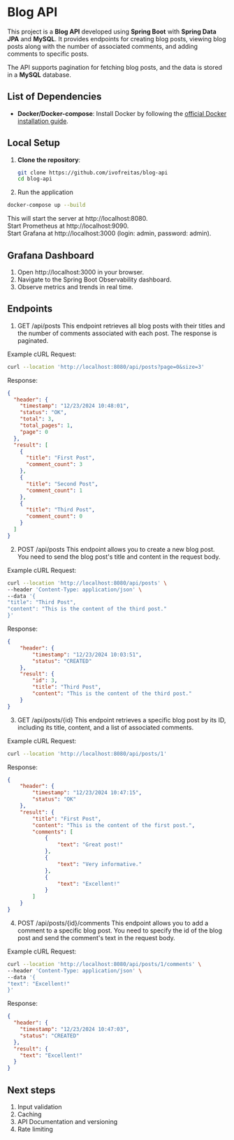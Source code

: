# Blog API

This project is a **Blog API** developed using **Spring Boot** with **Spring Data JPA** and **MySQL**. It provides endpoints for creating blog posts, viewing blog posts along with the number of associated comments, and adding comments to specific posts.

The API supports pagination for fetching blog posts, and the data is stored in a **MySQL** database.

## List of Dependencies
- **Docker/Docker-compose**: Install Docker by following the [official Docker installation guide](https://docs.docker.com/get-docker/).

## Local Setup

1. **Clone the repository**:
   ```bash
   git clone https://github.com/ivofreitas/blog-api
   cd blog-api
   ```
2. Run the application

```bash
docker-compose up --build
```

This will start the server at http://localhost:8080.  
Start Prometheus at http://localhost:9090.  
Start Grafana at http://localhost:3000 (login: admin, password: admin).

## Grafana Dashboard

1. Open http://localhost:3000 in your browser.
2. Navigate to the Spring Boot Observability dashboard.
3. Observe metrics and trends in real time.

## Endpoints
1. GET /api/posts
   This endpoint retrieves all blog posts with their titles and the number of comments associated with each post. The response is paginated.

Example cURL Request:
```bash
curl --location 'http://localhost:8080/api/posts?page=0&size=3'
```
Response:
```json
{
  "header": {
    "timestamp": "12/23/2024 10:48:01",
    "status": "OK",
    "total": 3,
    "total_pages": 1,
    "page": 0
  },
  "result": [
    {
      "title": "First Post",
      "comment_count": 3
    },
    {
      "title": "Second Post",
      "comment_count": 1
    },
    {
      "title": "Third Post",
      "comment_count": 0
    }
  ]
}
```

2. POST /api/posts
   This endpoint allows you to create a new blog post. You need to send the blog post's title and content in the request body.

Example cURL Request:
```bash
curl --location 'http://localhost:8080/api/posts' \
--header 'Content-Type: application/json' \
--data '{
"title": "Third Post",
"content": "This is the content of the third post."
}'
```
Response:
```json
{
    "header": {
        "timestamp": "12/23/2024 10:03:51",
        "status": "CREATED"
    },
    "result": {
        "id": 3,
        "title": "Third Post",
        "content": "This is the content of the third post."
    }
}
```

3. GET /api/posts/{id}
   This endpoint retrieves a specific blog post by its ID, including its title, content, and a list of associated comments.

Example cURL Request:
```bash
curl --location 'http://localhost:8080/api/posts/1'
````
Response:
```json
{
    "header": {
        "timestamp": "12/23/2024 10:47:15",
        "status": "OK"
    },
    "result": {
        "title": "First Post",
        "content": "This is the content of the first post.",
        "comments": [
            {
                "text": "Great post!"
            },
            {
                "text": "Very informative."
            },
            {
                "text": "Excellent!"
            }
        ]
    }
}
```

4. POST /api/posts/{id}/comments
   This endpoint allows you to add a comment to a specific blog post. You need to specify the id of the blog post and send the comment's text in the request body.

Example cURL Request:
```bash
curl --location 'http://localhost:8080/api/posts/1/comments' \
--header 'Content-Type: application/json' \
--data '{
"text": "Excellent!"
}'
```
Response:
```json
{
  "header": {
    "timestamp": "12/23/2024 10:47:03",
    "status": "CREATED"
  },
  "result": {
    "text": "Excellent!"
  }
}
```

## Next steps
1. Input validation
2. Caching
3. API Documentation and versioning
4. Rate limiting
